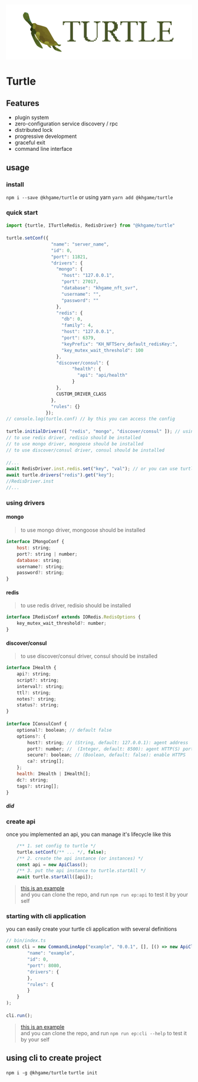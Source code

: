 ![](https://github.com/khgame/turtle/blob/master/doc/banner.png?raw=true)

# Turtle

## Features

- plugin system
- zero-configuration service discovery / rpc
- distributed lock
- progressive development
- graceful exit
- command line interface

## usage

### install

```npm i --save @khgame/turtle```
or using yarn
```yarn add @khgame/turtle```

### quick start 

```typescript
import {turtle, ITurtleRedis, RedisDriver} from "@khgame/turtle"

turtle.setConf({
                 "name": "server_name",
                 "id": 0,
                 "port": 11821,
                 "drivers": {
                   "mongo": {
                     "host": "127.0.0.1",
                     "port": 27017,
                     "database": "khgame_nft_svr",
                     "username": "",
                     "password": ""
                   },
                   "redis": {
                     "db": 0,
                     "family": 4,
                     "host": "127.0.0.1",
                     "port": 6379,
                     "keyPrefix": "KH_NFTServ_default_redisKey:",
                     "key_mutex_wait_threshold": 100
                   },
                   "discover/consul": {
                         "health": {
                           "api": "api/health"
                         }
                   },
                   CUSTOM_DRIVER_CLASS
                 },
                 "rules": {}
               });
// console.log(turtle.conf) // by this you can access the config

turtle.initialDrivers([ "redis", "mongo", "discover/consul" ]); // using built in drivers
// to use redis driver, redisio should be installed
// to use mongo driver, mongoose should be installed
// to use discover/consul driver, consul should be installed

//... 
await RedisDriver.inst.redis.set("key", "val"); // or you can use turtle.drivers
await turtle.drivers("redis").get("key");
//RedisDriver.inst 
//...

```

### using drivers

#### mongo

> to use mongo driver, mongoose should be installed

```js
interface IMongoConf {
    host: string;
    port?: string | number;
    database: string;
    username?: string;
    password?: string;
}
```

#### redis

> to use redis driver, redisio should be installed

```js
interface IRedisConf extends IORedis.RedisOptions {
    key_mutex_wait_threshold?: number;
}
```

#### discover/consul

> to use discover/consul driver, consul should be installed

```js
interface IHealth {
    api?: string;
    script?: string;
    interval?: string;
    ttl?: string;
    notes?: string;
    status?: string;
}

interface IConsulConf {
    optional?: boolean; // default false
    options?: {
        host?: string; // (String, default: 127.0.0.1): agent address
        port?: number; //  (Integer, default: 8500): agent HTTP(S) port
        secure?: boolean; // (Boolean, default: false): enable HTTPS
        ca?: string[];
    };
    health: IHealth | IHealth[];
    dc?: string;
    tags?: string[];
}
```

##### did

### create api

once you implemented an api, you can manage it's lifecycle like this
```js
    /** 1. set config to turtle */
    turtle.setConf(/** ... */, false);
    /** 2. create the api instance (or instances) */
    const api = new ApiClass();
    /** 3. put the api instance to turtle.startAll */
    await turtle.startAll([api]);
```

> [this is an example](https://github.com/khgame/turtle/blob/master/example/api/index.ts)  
> and you can clone the repo, and run `npm run ep:api` to test it by your self

### starting with cli application

you can easily create your turtle cli application with several definitions
```js
// bin/index.ts
const cli = new CommandLineApp("example", "0.0.1", [], [() => new ApiClass()], {
        "name": "example",
        "id": 0,
        "port": 8080,
        "drivers": {
        },
        "rules": {
        }
    }
);

cli.run();
```

> [this is an example](https://github.com/khgame/turtle/blob/master/example/cli/index.ts)  
> and you can clone the repo, and run `npm run ep:cli --help` to test it by your self

## using cli to create project

`npm i -g @khgame/turtle`
`turtle init`





